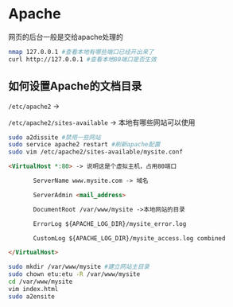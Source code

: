 # Apache

网页的后台一般是交给apache处理的

```bash
nmap 127.0.0.1 #查看本地有哪些端口已经开出来了
curl http://127.0.0.1 #查看本地80端口是否生效
```

## 如何设置Apache的文档目录

`/etc/apache2` ->

`/etc/apache2/sites-available` -> 本地有哪些网站可以使用

```bash
sudo a2dissite #禁用一些网站
sudo service apache2 restart #刷新apache配置
sudo vim /etc/apache2/sites-available/mysite.conf
```

```html
<VirtualHost *:80> -> 说明这是个虚拟主机，占用80端口

​		ServerName www.mysite.com -> 域名

​		ServerAdmin <mail_address>

​		DocumentRoot /var/www/mysite ->本地网站的目录

​		ErrorLog ${APACHE_LOG_DIR}/mysite_error.log

​		CustomLog ${APACHE_LOG_DIR}/mysite_access.log combined

</VirtualHost>
```

```bash
sudo mkdir /var/www/mysite #建立网站主目录
sudo chown etu:etu -R /var/www/mysite
cd /var/www/mysite
vim index.html
sudo a2ensite
```

